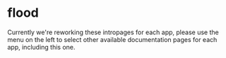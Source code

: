 # flood

Currently we're reworking these intropages for each app, please use the menu on the left to select other available documentation pages for each app, including this one.
